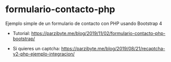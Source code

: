 # formulario-contacto-php
 Ejemplo simple de un formulario de contacto con PHP usando Bootstrap 4


- Tutorial: https://parzibyte.me/blog/2019/11/02/formulario-contacto-php-bootstrap/ ‎

- Si quieres un captcha: https://parzibyte.me/blog/2019/08/21/recaptcha-v2-php-ejemplo-integracion/

